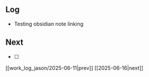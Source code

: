 ## Log
- Testing obsidian note linking
## Next
- [ ]

[[work_log_jason/2025-06-11|prev]] [[2025-06-16|next]]
